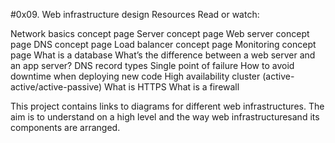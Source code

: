 #0x09. Web infrastructure design
Resources
Read or watch:

Network basics concept page
Server concept page
Web server concept page
DNS concept page
Load balancer concept page
Monitoring concept page
What is a database
What’s the difference between a web server and an app server?
DNS record types
Single point of failure
How to avoid downtime when deploying new code
High availability cluster (active-active/active-passive)
What is HTTPS
What is a firewall

This project contains links to diagrams for different web infrastructures.
The aim is to understand on a high level and the way web infrastructuresand its components are arranged.
